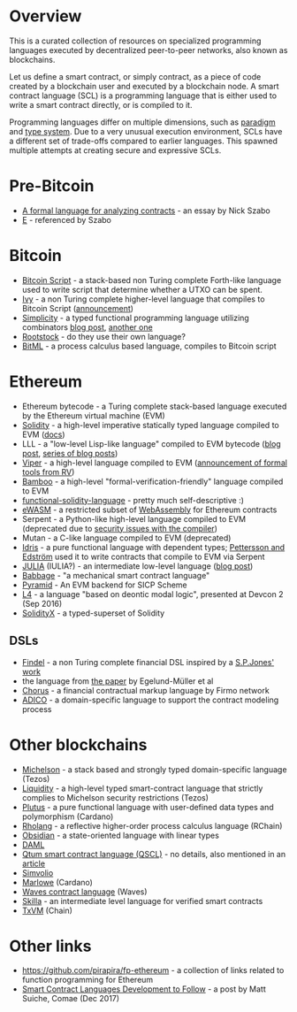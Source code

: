 # Overview

This is a curated collection of resources on specialized programming languages executed by decentralized peer-to-peer networks, also known as blockchains.

Let us define a smart contract, or simply contract, as a piece of code created by a blockchain user and executed by a blockchain node. A smart contract language (SCL) is a programming language that is either used to write a smart contract directly, or is compiled to it.

Programming languages differ on multiple dimensions, such as [paradigm](https://en.wikipedia.org/wiki/Programming_paradigm) and [type system](https://en.wikipedia.org/wiki/Type_system). Due to a very unusual execution environment, SCLs have a different set of trade-offs compared to earlier languages. This spawned multiple attempts at creating secure and expressive SCLs.

# Pre-Bitcoin

* [A formal language for analyzing contracts](http://nakamotoinstitute.org/contract-language/) - an essay by Nick Szabo
* [E](http://www.erights.org/) - referenced by Szabo

# Bitcoin

* [Bitcoin Script](https://en.bitcoin.it/wiki/Script) - a stack-based non Turing complete Forth-like language used to write script that determine whether a UTXO can be spent.
* [Ivy](https://github.com/ivy-lang/ivy-bitcoin) - a non Turing complete higher-level language that compiles to Bitcoin Script ([announcement](https://blog.chain.com/ivy-for-bitcoin-a-smart-contract-language-that-compiles-to-bitcoin-script-bec06377141a))
* [Simplicity](https://blockstream.com/2017/10/30/simplicity.html) - a typed functional programming language utilizing combinators [blog post](https://medium.com/@danrobinson/understanding-simplicity-implementing-a-smart-contract-language-in-30-lines-of-haskell-827521bfeb4d), [another one](https://iohk.io/blog/simplicity-and-michelson/)
* [Rootstock](https://www.rsk.co/) - do they use their own language?
* [BitML](https://eprint.iacr.org/2018/122) - a process calculus based language, compiles to Bitcoin script


# Ethereum

* Ethereum bytecode - a Turing complete stack-based language executed by the Ethereum virtual machine (EVM)
* [Solidity](https://solidity.readthedocs.io/en/develop/) - a high-level imperative statically typed language compiled to EVM ([docs](https://solidity.readthedocs.io/en/develop/))
* LLL - a "low-level Lisp-like language" compiled to EVM bytecode ([blog post](https://media.consensys.net/an-introduction-to-lll-for-ethereum-smart-contract-development-e26e38ea6c23), [series of blog posts](http://blog.syrinx.net/))
* [Viper](https://github.com/ethereum/vyper) - a high-level language compiled to EVM ([announcement of formal tools from RV](https://runtimeverification.com/blog/?p=617))
* [Bamboo](https://github.com/pirapira/bamboo) - a high-level "formal-verification-friendly" language compiled to EVM
* [functional-solidity-language](https://github.com/raineorshine/functional-solidity-language) - pretty much self-descriptive :)
* [eWASM](https://github.com/ewasm) - a restricted subset of [WebAssembly](http://webassembly.org/) for Ethereum contracts
* Serpent - a Python-like high-level language compiled to EVM (deprecated due to [security issues with the compiler](https://blog.zeppelin.solutions/serpent-compiler-audit-3095d1257929))
* Mutan - a C-like language compiled to EVM (deprecated)
* [Idris](https://www.idris-lang.org/) - a pure functional language with dependent types; [Pettersson and Edström](https://publications.lib.chalmers.se/records/fulltext/234939/234939.pdf) used it to write contracts that compile to EVM via Serpent
* [JULIA](https://solidity.readthedocs.io/en/develop/julia.html) (IULIA?) - an intermediate low-level language ([blog post](https://medium.com/@chriseth/writing-smart-contracts-in-iulia-2a5ba737c7f1))
* [Babbage](https://medium.com/@chriseth/babbage-a-mechanical-smart-contract-language-5c8329ec5a0e) - "a mechanical smart contract language"
* [Pyramid](https://github.com/MichaelBurge/pyramid-scheme) - An EVM backend for SICP Scheme
* [L4](https://youtu.be/Ufy8oM-Ou90) - a language "based on deontic modal logic", presented at Devcon 2 (Sep 2016)
* [SolidityX](https://solidityx.org/) - a typed-superset of Solidity


## DSLs

* [Findel](https://github.com/cryptolu/findel) - a non Turing complete financial DSL inspired by a [S.P.Jones' work](https://www.microsoft.com/en-us/research/publication/composing-contracts-an-adventure-in-financial-engineering/)
* the language from [the paper](https://link.springer.com/article/10.1007/s12599-017-0507-z) by Egelund-Müller et al
* [Chorus](https://firmo.network/) - a financial contractual markup language by Firmo network
* [ADICO](https://brage.bibsys.no/xmlui/bitstream/handle/11250/2426572/Frantz2016_Smart_Contracts-DSL.pdf?sequence=3&isAllowed=y) - a domain-specific language to support the contract modeling process


# Other blockchains

* [Michelson](http://www.michelson-lang.com/) - a stack based and strongly typed domain-specific language (Tezos)
* [Liquidity](http://www.liquidity-lang.org/) - a high-level typed smart-contract language that strictly complies to Michelson security restrictions (Tezos)
* [Plutus](https://github.com/input-output-hk/plutus-prototype) - a pure functional language with user-defined data types and polymorphism (Cardano)
* [Rholang](https://rholang.rchain.coop/) - a reflective higher-order process calculus language (RChain)
* [Obsidian](https://mcoblenz.github.io/Obsidian/) - a state-oriented language with linear types
* [DAML](http://hub.digitalasset.com/blog/introducing-the-digital-asset-modeling-language-a-powerful-alternative-to-smart-contracts-for-financial-institutions)
* [Qtum smart contract language (QSCL)](https://qtum.org/uploads/files/a2772efe4dc8ed1100319c6480195fb1.pdf) - no details, also mentioned in an [article](https://bitcoinmagazine.com/articles/qtum-forges-ahead-development-its-x86-virtual-machine-and-expanded-network/)
* [Simvolio](https://apla.io/)
* [Marlowe](https://twitter.com/IOHK_Charles/status/963837766957137921) (Cardano)
* [Waves contract language](https://github.com/wavesplatform/Waves/wiki/Waves-Contracts-Language-Description) (Waves)
* [Skilla](https://themerkle.com/what-is-scilla/) - an intermediate level language for verified smart contracts
* [TxVM](https://github.com/chain/txvm) (Chain)

# Other links

* https://github.com/pirapira/fp-ethereum - a collection of links related to function programming for Ethereum
* [Smart Contract Languages Development to Follow](https://blog.comae.io/smart-contract-languages-development-to-follow-992e30774b39) - a post by Matt Suiche, Comae (Dec 2017)

